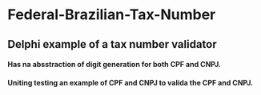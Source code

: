# Federal-Brazilian-Tax-Number
## Delphi example of a tax number validator
#### Has na absstraction of digit generation for both CPF and CNPJ.
#### Uniting testing an example of CPF and CNPJ to valida the CPF and CNPJ.

